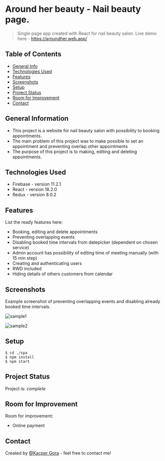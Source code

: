 # Around her beauty - Nail beauty page.
> Single page app created with React for nail beauty salon.
> Live demo here - https://aroundher.web.app/

## Table of Contents
* [General Info](#general-information)
* [Technologies Used](#technologies-used)
* [Features](#features)
* [Screenshots](#screenshots)
* [Setup](#setup)
* [Project Status](#project-status)
* [Room for Improvement](#room-for-improvement)
* [Contact](#contact)


## General Information
- This project is a website for nail beauty salon with possibility to booking appointments.
- The main problem of this project was to make possible to set an appointment and preventing overlap other appointments 
- The purpose of this project is to making, editing and deleting appointments.

## Technologies Used
- Firebase - version 11.2.1
- React - version 18.2.0
- Redux - version 8.0.2

## Features
List the ready features here:
- Booking, editing and delete appointments
- Preventing overlapping events
- Disabling booked time intervals from datepicker (dependent on chosen service)
- Admin account has possibility of editing time of meeting manually (with 15 min step)
- Creating and authenticating users
- RWD included
- Hiding details of others customers from calendar


## Screenshots
Example screenshot of preventing overlapping events and disabling already booked time intervals.

![sample1](https://user-images.githubusercontent.com/98807756/184115502-17be5909-68af-42f8-8a4c-d6a4389bec9f.png)


![sample2](https://user-images.githubusercontent.com/98807756/184115505-f03879af-9e93-4fb6-877f-96725c365e54.png)

## Setup
```
$ cd ./spa
$ npm install
$ npm start
```

## Project Status
Project is: _complete_


## Room for Improvement

Room for improvement:
- Online payment


## Contact
Created by [@Kacper Gora](https://github.com/KacperGora/) - feel free to contact me!
